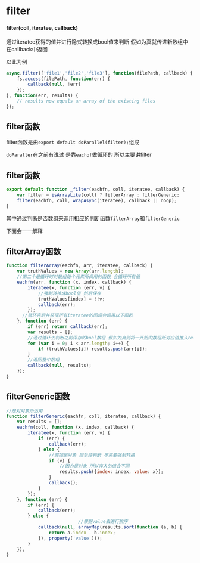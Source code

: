 # filter

#### filter(coll, iteratee, callback)

通过iteratee获得的值并进行隐式转换成bool值来判断 假如为真就传进新数组中 在callback中返回

以此为例

```javascript
async.filter(['file1','file2','file3'], function(filePath, callback) {
    fs.access(filePath, function(err) {
        callback(null, !err)
    });
}, function(err, results) {
    // results now equals an array of the existing files
});
```

## filter函数

filter函数是由`export default doParallel(filter);`组成

`doParaller`在之前有说过 是靠`eachof`做循环的 所以主要讲filter

## filter函数

```javascript
export default function _filter(eachfn, coll, iteratee, callback) {
    var filter = isArrayLike(coll) ? filterArray : filterGeneric;
    filter(eachfn, coll, wrapAsync(iteratee), callback || noop);
}
```

其中通过判断是否数组来调用相应的判断函数`filterArray`和`filterGeneric`

下面会一一解释

## filterArray函数 

```javascript
function filterArray(eachfn, arr, iteratee, callback) {
    var truthValues = new Array(arr.length);
    //第二个是循环时对数组每个元素所调用的函数 会循环所有值
    eachfn(arr, function (x, index, callback) {
        iteratee(x, function (err, v) {
          	//强制转换成bool值 然后保存
            truthValues[index] = !!v;
            callback(err);
        });
      //循环完后并获得所有iteratee的回调会调用以下函数
    }, function (err) {
        if (err) return callback(err);
        var results = [];
        //通过循环去判断之前保存的bool数组 假如为真则将一开始的数组所对应值推入results中 
        for (var i = 0; i < arr.length; i++) {
            if (truthValues[i]) results.push(arr[i]);
        }
        //返回整个数组
        callback(null, results);
    });
}
```

##  filterGeneric函数

```javascript
//是对对象所适用
function filterGeneric(eachfn, coll, iteratee, callback) {
    var results = [];
    eachfn(coll, function (x, index, callback) {
        iteratee(x, function (err, v) {
            if (err) {
                callback(err);
            } else {
                //假如是对象 则单纯判断 不需要强制转换
                if (v) {
              		//因为是对象 所以存入的值会不同
                    results.push({index: index, value: x});
                }
                callback();
            }
        });
    }, function (err) {
        if (err) {
            callback(err);
        } else {
                           //根据value去进行排序
            callback(null, arrayMap(results.sort(function (a, b) {
                return a.index - b.index;
            }), property('value')));
        }
    });
}
```

